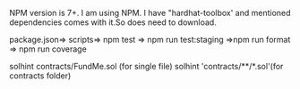 NPM version is 7+. 
I am using NPM. 
I have "hardhat-toolbox'  and mentioned dependencies comes with it.So does need to download.

package.json=> scripts=> npm test => npm run test:staging =>npm run format => npm run coverage

solhint contracts/FundMe.sol (for single file)
solhint 'contracts/**/*.sol'(for contracts folder)
